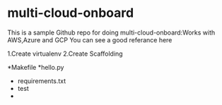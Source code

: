 # multi-cloud-onboard
This is a sample Github repo for doing multi-cloud-onboard:Works with AWS,Azure and GCP
You can see a good referance here

1.Create virtualenv
2.Create Scaffolding

*Makefile
*hello.py
* requirements.txt
* test
* 
